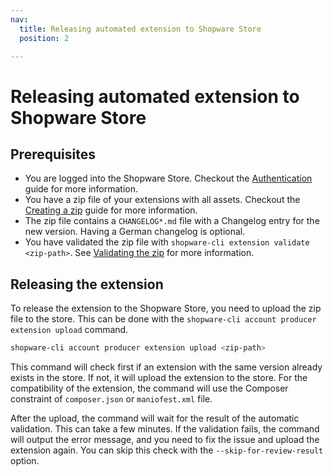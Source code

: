 ```yaml
---
nav:
  title: Releasing automated extension to Shopware Store
  position: 2

---
```


# Releasing automated extension to Shopware Store

## Prerequisites

- You are logged into the Shopware Store. Checkout the [Authentication](./authentication.md) guide for more information.
- You have a zip file of your extensions with all assets. Checkout the [Creating a zip](../extension-commands/build.md) guide for more information.
- The zip file contains a `CHANGELOG*.md` file with a Changelog entry for the new version. Having a German changelog is optional.
- You have validated the zip file with `shopware-cli extension validate <zip-path>`. See [Validating the zip](../validation.md) for more information.

## Releasing the extension

To release the extension to the Shopware Store, you need to upload the zip file to the store. This can be done with the `shopware-cli account producer extension upload` command.

```bash
shopware-cli account producer extension upload <zip-path>
```

This command will check first if an extension with the same version already exists in the store. If not, it will upload the extension to the store. For the compatibility of the extension, the command will use the Composer constraint of `composer.json` or `maniofest.xml` file.

After the upload, the command will wait for the result of the automatic validation. This can take a few minutes. If the validation fails, the command will output the error message, and you need to fix the issue and upload the extension again. You can skip this check with the `--skip-for-review-result` option.
